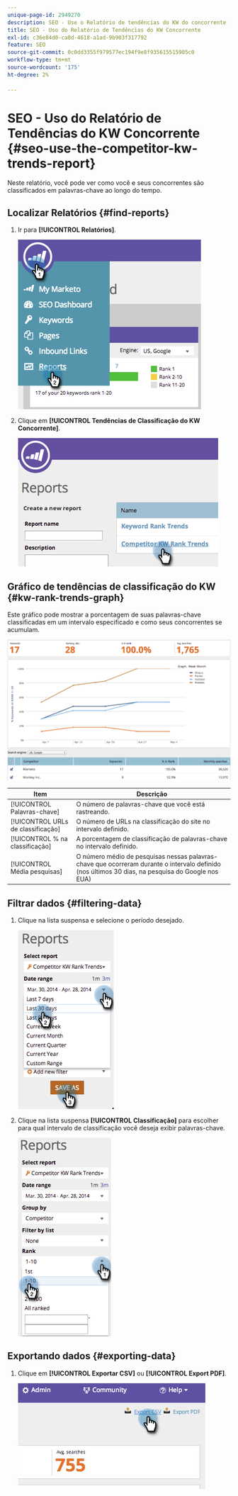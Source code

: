 ```yaml
---
unique-page-id: 2949270
description: SEO - Use o Relatório de tendências do KW do concorrente - Documentação do Marketo - Documentação do produto
title: SEO - Uso do Relatório de Tendências do KW Concorrente
exl-id: c36e84d0-ca8d-4618-a1ad-9b903f317792
feature: SEO
source-git-commit: 0c0dd3355f979577ec194f9e8f935615515905c0
workflow-type: tm+mt
source-wordcount: '175'
ht-degree: 2%

---
```


# SEO - Uso do Relatório de Tendências do KW Concorrente {#seo-use-the-competitor-kw-trends-report}

Neste relatório, você pode ver como você e seus concorrentes são classificados em palavras-chave ao longo do tempo.

## Localizar Relatórios {#find-reports}

1. Ir para **[!UICONTROL Relatórios]**.

   ![](assets/image2014-9-18-14-3a6-3a18.png)

1. Clique em **[!UICONTROL Tendências de Classificação do KW Concorrente]**.

   ![](assets/image2014-9-18-14-3a6-3a37.png)

## Gráfico de tendências de classificação do KW {#kw-rank-trends-graph}

Este gráfico pode mostrar a porcentagem de suas palavras-chave classificadas em um intervalo especificado e como seus concorrentes se acumulam.

![](assets/image2014-9-18-14-3a7-3a1.png)

| Item | Descrição |
|---|---|
| [!UICONTROL Palavras-chave] | O número de palavras-chave que você está rastreando. |
| [!UICONTROL URLs de classificação] | O número de URLs na classificação do site no intervalo definido. |
| [!UICONTROL % na classificação] | A porcentagem de classificação de palavras-chave no intervalo definido. |
| [!UICONTROL Média pesquisas] | O número médio de pesquisas nessas palavras-chave que ocorreram durante o intervalo definido (nos últimos 30 dias, na pesquisa do Google nos EUA) |

## Filtrar dados {#filtering-data}

1. Clique na lista suspensa e selecione o período desejado.

   ![](assets/image2014-9-18-14-3a7-3a17.png)

1. Clique na lista suspensa **[!UICONTROL Classificação]** para escolher para qual intervalo de classificação você deseja exibir palavras-chave.

   ![](assets/image2014-9-18-14-3a8-3a26.png)

## Exportando dados {#exporting-data}

1. Clique em **[!UICONTROL Exportar CSV]** ou **[!UICONTROL Export PDF]**.

   ![](assets/image2014-9-18-14-3a9-3a49.png)

